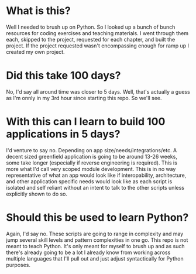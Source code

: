 # What is this?
Well I needed to brush up on Python. So I looked up a bunch of bunch resources for coding exercises and teaching materials. I went through them each, skipped to the project, requested for each chapter, and built the project. If the project requested wasn't encompassing enough for ramp up I created my own project.

# Did this take 100 days?
No, I'd say all around time was closer to 5 days. Well, that's actually a guess as I'm onnly in my 3rd hour since starting this repo. So we'll see.

# With this can I learn to build 100 applications in 5 days?
I'd venture to say no. Depending on app size/needs/integrations/etc. A decent sized greenfield application is going to be around 13-26 weeks, some take longer (especially if reverse engineering is required). This is more what I'd call very scoped module development. This is in no way representative of what an app would look like if interopability, architecture, and other application specific needs would look like as each script is isolated and self reliant without an intent to talk to the other scripts unless explicitly shown to do so.

# Should this be used to learn Python?
Again, I'd say no. These scripts are going to range in complexity and may jump several skill levels and pattern complexities in one go. This repo is not meant to teach Python. It's only meant for myself to brush up and as such there's already going to be a lot I already know from working across multiple languages that I'll pull out and just adjust syntactically for Python purposes.